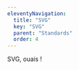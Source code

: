 ```yaml
---
eleventyNavigation:
  title: "SVG"
  key: "SVG"
  parent: "Standards"
  order: 4
---
```


SVG, ouais !